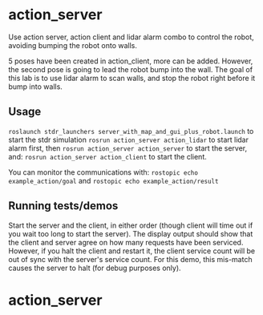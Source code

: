 # action_server

Use action server, action client and lidar alarm combo to control the robot, avoiding bumping the robot onto walls.

5 poses have been created in action_client, more can be added.
However, the second pose is going to lead the robot bump into the wall.
The goal of this lab is to use lidar alarm to scan walls, and stop the robot right before it bump into walls.


## Usage
`roslaunch stdr_launchers server_with_map_and_gui_plus_robot.launch` to start the stdr simulation
`rosrun action_server action_lidar` to start lidar alarm first, then 
`rosrun action_server action_server` to start the server, and:
`rosrun action_server action_client` to start the client.

You can monitor the communications with:
`rostopic echo example_action/goal`
and
`rostopic echo example_action/result`


## Running tests/demos
Start the server and the client, in either order (though client will time out if you wait too long to start the server).  The display output should
show that the client and server agree on how many requests have been serviced.  However, if you halt the client and restart it, the client service
count will be out of sync with the server's service count.  For this demo, this mis-match causes the server to halt (for debug purposes only).
# action_server
